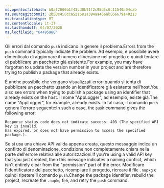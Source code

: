 ```yaml
---
ms.openlocfilehash: b0af2000b1f43cd0b91f2c95dfc0c11540a94cab
ms.sourcegitcommit: 2b50c450cca521681a384aa466ab666679a40213
ms.translationtype: MT
ms.contentlocale: it-IT
ms.lasthandoff: 04/07/2020
ms.locfileid: "64495968"
---
```

<span data-ttu-id="4d144-101">Gli errori dal comando `push` indicano in genere il problema.</span><span class="sxs-lookup"><span data-stu-id="4d144-101">Errors from the `push` command typically indicate the problem.</span></span> <span data-ttu-id="4d144-102">Ad esempio, è possibile avere dimenticato di aggiornare il numero di versione nel progetto e quindi tentare di pubblicare un pacchetto già esistente.</span><span class="sxs-lookup"><span data-stu-id="4d144-102">For example, you may have forgotten to update the version number in your project and are therefore trying to publish a package that already exists.</span></span>

<span data-ttu-id="4d144-103">È anche possibile che vengano visualizzati errori quando si tenta di pubblicare un pacchetto usando un identificatore già esistente nell'host.</span><span class="sxs-lookup"><span data-stu-id="4d144-103">You also see errors when trying to publish a package using an identifier that already exists on the host.</span></span> <span data-ttu-id="4d144-104">Il nome "AppLogger", ad esempio, esiste già.</span><span class="sxs-lookup"><span data-stu-id="4d144-104">The name "AppLogger", for example, already exists.</span></span> <span data-ttu-id="4d144-105">In tal caso, il comando `push` genera l'errore seguente:</span><span class="sxs-lookup"><span data-stu-id="4d144-105">In such a case, the `push` command gives the following error:</span></span>

```output
Response status code does not indicate success: 403 (The specified API key is invalid,
has expired, or does not have permission to access the specified package.).
```

<span data-ttu-id="4d144-106">Se si usa una chiave API valida appena creata, questo messaggio indica un conflitto di denominazione, condizione non completamente chiara nella parte dell'errore relativa alle autorizzazioni.</span><span class="sxs-lookup"><span data-stu-id="4d144-106">If you're using a valid API key that you just created, then this message indicates a naming conflict, which isn't entirely clear from the "permission" part of the error.</span></span> <span data-ttu-id="4d144-107">Modificare l'identificatore del pacchetto, ricompilare il progetto, ricreare il file `.nupkg` e quindi ripetere il comando `push`.</span><span class="sxs-lookup"><span data-stu-id="4d144-107">Change the package identifier, rebuild the project, recreate the `.nupkg` file, and retry the `push` command.</span></span>